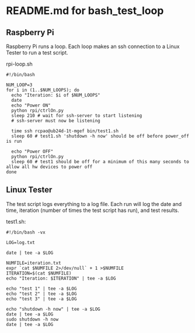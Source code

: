 # README.md for bash_test_loop


## Raspberry Pi 

Raspberry Pi runs a loop.  Each loop makes an ssh connection to a Linux
Tester to run a test script.

rpi-loop.sh
```
#!/bin/bash 

NUM_LOOP=3
for i in (1..$NUM_LOOPS); do
  echo "Iteration: $i of $NUM_LOOPS"
  date
  echo "Power ON"
  python rpi/ctrlOn.py
  sleep 210 # wait for ssh-server to start listening
  # ssh-server must now be listening 

  time ssh rcpao@ub24d-1t-mgef bin/test1.sh
  sleep 60 # test1.sh 'shutdown -h now' should be off before power_off is run

  echo "Power OFF"
  python rpi/ctrlOn.py
  sleep 60 # test1 should be off for a minimum of this many seconds to allow all hw devices to power off
done
```


## Linux Tester

The test script logs everything to a log file.  Each run will log the
date and time, iteration (number of times the test script has run),
and test results.

test1.sh:
```
#!/bin/bash -vx

LOG=log.txt

date | tee -a $LOG

NUMFILE=iteration.txt
expr `cat $NUMFILE 2>/dev/null` + 1 >$NUMFILE
ITERATION=$(cat $NUMFILE)
echo "Iteration: $ITERATION" | tee -a $LOG

echo "test 1" | tee -a $LOG
echo "test 2" | tee -a $LOG
echo "test 3" | tee -a $LOG

echo "shutdown -h now" | tee -a $LOG
date | tee -a $LOG
sudo shutdown -h now
date | tee -a $LOG
```
